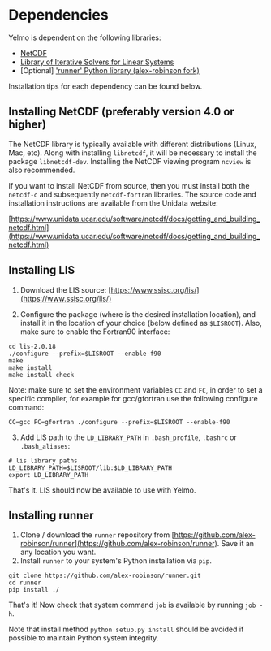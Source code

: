 # Dependencies 

Yelmo is dependent on the following libraries:

- [NetCDF](https://www.unidata.ucar.edu/software/netcdf/docs/getting_and_building_netcdf.html)
- [Library of Iterative Solvers for Linear Systems](http://www.ssisc.org/lis/)
- [Optional] ['runner' Python library (alex-robinson fork)](https://github.com/alex-robinson/runner)

Installation tips for each dependency can be found below.

## Installing NetCDF (preferably version 4.0 or higher)

The NetCDF library is typically available with different distributions (Linux, Mac, etc).
Along with installing `libnetcdf`, it will be necessary to install the package `libnetcdf-dev`.
Installing the NetCDF viewing program `ncview` is also recommended.

If you want to install NetCDF from source, then you must install both the
`netcdf-c` and subsequently `netcdf-fortran` libraries. The source code and
installation instructions are available from the Unidata website:

[https://www.unidata.ucar.edu/software/netcdf/docs/getting_and_building_netcdf.html](https://www.unidata.ucar.edu/software/netcdf/docs/getting_and_building_netcdf.html)

## Installing LIS

1. Download the LIS source:
[https://www.ssisc.org/lis/](https://www.ssisc.org/lis/)

2. Configure the package (where is the desired installation location),
and install it in the location of your choice (below defined as `$LISROOT`). Also, make sure to enable the Fortran90 interface:

```
cd lis-2.0.18
./configure --prefix=$LISROOT --enable-f90
make
make install
make install check
```

Note: make sure to set the environment variables `CC` and `FC`, in order to set
a specific compiler, for example for gcc/gfortran use the following configure command:

```
CC=gcc FC=gfortran ./configure --prefix=$LISROOT --enable-f90
```

3. Add LIS path to the `LD_LIBRARY_PATH` in `.bash_profile`, `.bashrc` or `.bash_aliases`:

```
# lis library paths
LD_LIBRARY_PATH=$LISROOT/lib:$LD_LIBRARY_PATH
export LD_LIBRARY_PATH
```

That's it. LIS should now be available to use with Yelmo.

## Installing runner

1. Clone / download the `runner` repository from [https://github.com/alex-robinson/runner](https://github.com/alex-robinson/runner). Save it an any location you want.
2. Install `runner` to your system's Python installation via `pip`.

```
git clone https://github.com/alex-robinson/runner.git
cd runner 
pip install ./ 
```

That's it! Now check that system command `job` is available by running `job -h`. 

Note that install method `python setup.py install` should be avoided if possible to maintain Python system integrity.
